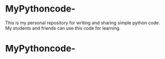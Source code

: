 # MyPythoncode-
This is my personal repository for writing and sharing simple python code.
My students and friends can use this code for learning.
# MyPythoncode-
